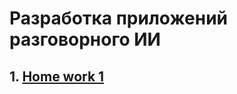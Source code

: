 # Разработка приложений разговорного ИИ

## 1. [Home work 1](https://github.com/kikikita/conv_AI_app_dev/tree/hw1)
